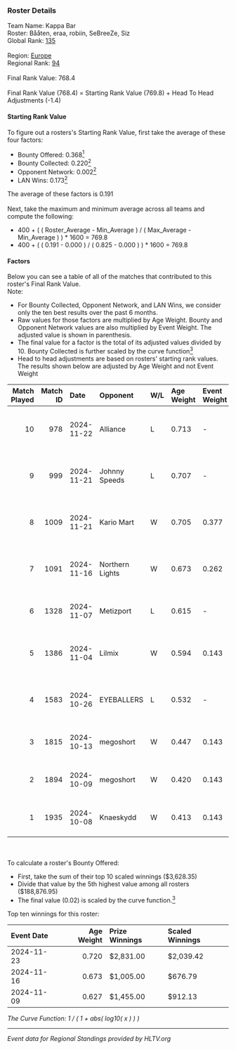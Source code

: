 ### Roster Details<br />
Team Name: Kappa Bar<br />
Roster: Bååten, eraa, robiin, SeBreeZe, Siz<br />
Global Rank: [135](../../standings_global_2025_02_03.md)<br />
<br />
Region: [Europe]( ../../standings_europe_2025_02_03.md)<br />
Regional Rank: [94]( ../../standings_europe_2025_02_03.md)<br />
<br />
Final Rank Value:  768.4<br />
<br />
Final Rank Value (768.4) = Starting Rank Value (769.8) + Head To Head Adjustments (-1.4)<br />

#### Starting Rank Value<br />
To figure out a rosters's Starting Rank Value, first take the average of these four factors:<br />
- Bounty Offered: 0.368[<sup>1</sup>](#table2)
- Bounty Collected: 0.220[<sup>2</sup>](#table1)
- Opponent Network: 0.002[<sup>2</sup>](#table1)
- LAN Wins: 0.173[<sup>2</sup>](#table1)

The average of these factors is 0.191<br />
<br />
Next, take the maximum and minimum average across all teams and compute the following:<br />
- 400 + ( ( Roster_Average - Min_Average ) / ( Max_Average - Min_Average ) ) * 1600 = 769.8
- 400 + ( ( 0.191 - 0.000 ) / ( 0.825 - 0.000 ) ) * 1600 = 769.8


#### Factors<br />
Below you can see a table of all of the matches that contributed to this roster's Final Rank Value.<br />
Note:<br />

- For Bounty Collected, Opponent Network, and LAN Wins, we consider only the ten best results over the past 6 months.
- Raw values for those factors are multiplied by Age Weight. Bounty and Opponent Network values are also multiplied by Event Weight. The adjusted value is shown in parenthesis.
- The final value for a factor is the total of its adjusted values divided by 10. Bounty Collected is further scaled by the curve function[<sup>3</sup>](#curveFunction)
- Head to head adjustments are based on rosters' starting rank values. The results shown below are adjusted by Age Weight and not Event Weight
<span id="table1"></span><br />


| Match Played | Match ID | Date       | Opponent        | W/L | Age Weight | Event Weight | Bounty Collected | Opponent Network | LAN Wins  | H2H Adj. | Roster                               |
| -: | -: | :- | :- | :- | :- | :- | :- | :- | :- | -: | :- |
|           10 |      978 | 2024-11-22 | Alliance        | L   | 0.713      | -            | -                | -                | -         |    -7.47 | Bååten, eraa, robiin, SeBreeZe, Siz  |
|            9 |      999 | 2024-11-21 | Johnny Speeds   | L   | 0.707      | -            | -                | -                | -         |    -4.31 | Bååten, eraa, robiin, SeBreeZe, Siz  |
|            8 |     1009 | 2024-11-21 | Kario Mart      | W   | 0.705      | 0.377        | 0.009 (0.002)    | 0.037 (0.010)    | 1 (0.705) |     5.14 | Bååten, eraa, robiin, SeBreeZe, Siz  |
|            7 |     1091 | 2024-11-16 | Northern Lights | W   | 0.673      | 0.262        | 0.002 (0.000)    | 0.000 (0.000)    | 1 (0.673) |     4.31 | eraa, robiin, SeBreeZe, Siz, Twinkey |
|            6 |     1328 | 2024-11-07 | Metizport       | L   | 0.615      | -            | -                | -                | -         |    -1.35 | eraa, robiin, SeBreeZe, Siz, virree  |
|            5 |     1386 | 2024-11-04 | Lilmix          | W   | 0.594      | 0.143        | 0.001 (0.000)    | 0.058 (0.005)    | 0 (0.000) |     3.65 | Bååten, eraa, robiin, SeBreeZe, Siz  |
|            4 |     1583 | 2024-10-26 | EYEBALLERS      | L   | 0.532      | -            | -                | -                | -         |    -7.44 | eraa, Lekr0, robiin, Sapec, SeBreeZe |
|            3 |     1815 | 2024-10-13 | megoshort       | W   | 0.447      | 0.143        | 0.000 (0.000)    | 0.027 (0.002)    | 0 (0.000) |     2.35 | eraa, Ludwig, robiin, Siz, virree    |
|            2 |     1894 | 2024-10-09 | megoshort       | W   | 0.420      | 0.143        | 0.000 (0.000)    | 0.025 (0.001)    | 0 (0.000) |     2.23 | eraa, robiin, SeBreeZe, Siz, virree  |
|            1 |     1935 | 2024-10-08 | Knaeskydd       | W   | 0.413      | 0.143        | 0.000 (0.000)    | 0.000 (0.000)    | 0 (0.000) |     1.45 | eraa, robiin, SeBreeZe, Siz, virree  |

<br />
<span id="table2"></span><br />
To calculate a roster's Bounty Offered:<br />

- First, take the sum of their top 10 scaled winnings ($3,628.35)
- Divide that value by the 5th highest value among all rosters ($188,876.95)
- The final value (0.02) is scaled by the curve function.[<sup>3</sup>](#curveFunction)

Top ten winnings for this roster:<br />

| Event Date | Age Weight | Prize Winnings | Scaled Winnings |
| :- | -: | :- | :- |
| 2024-11-23 |      0.720 | $2,831.00      | $2,039.42       |
| 2024-11-16 |      0.673 | $1,005.00      | $676.79         |
| 2024-11-09 |      0.627 | $1,455.00      | $912.13         |


<span id="curveFunction"></span>_The Curve Function: 1 / ( 1 + abs( log10( x ) ) )_<br />

---
_Event data for Regional Standings provided by HLTV.org_<br />
